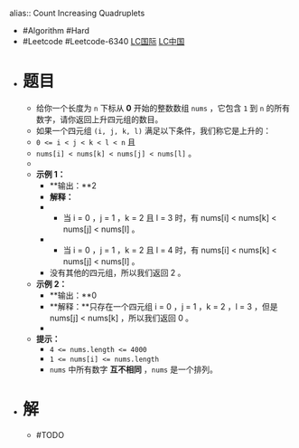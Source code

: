 alias:: Count Increasing Quadruplets

- #Algorithm #Hard
- #Leetcode #Leetcode-6340 [LC国际](https://leetcode.com/problems/count-increasing-quadruplets/) [LC中国](https://leetcode.cn/problems/count-increasing-quadruplets/)
- # 题目
	- 给你一个长度为 `n` 下标从 **0** 开始的整数数组 `nums` ，它包含 `1` 到 `n` 的所有数字，请你返回上升四元组的数目。
	- 如果一个四元组 `(i, j, k, l)` 满足以下条件，我们称它是上升的：
	- `0 <= i < j < k < l < n` 且
	- `nums[i] < nums[k] < nums[j] < nums[l]` 。
	-
	- **示例 1：**
		- **输出：**2
		- **解释：**
		- - 当 i = 0 ，j = 1 ，k = 2 且 l = 3 时，有 nums[i] < nums[k] < nums[j] < nums[l] 。
		- - 当 i = 0 ，j = 1 ，k = 2 且 l = 4 时，有 nums[i] < nums[k] < nums[j] < nums[l] 。
		- 没有其他的四元组，所以我们返回 2 。
	- **示例 2：**
		- **输出：**0
		- **解释：**只存在一个四元组 i = 0 ，j = 1 ，k = 2 ，l = 3 ，但是 nums[j] < nums[k] ，所以我们返回 0 。
		-
	- **提示：**
		- `4 <= nums.length <= 4000`
		- `1 <= nums[i] <= nums.length`
		- `nums` 中所有数字 **互不相同** ，`nums` 是一个排列。
- # 解
	- #TODO